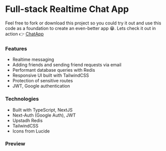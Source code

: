 # Full-stack Realtime Chat App
Feel free to fork or download this project so you could try it out and use this code as a foundation to create an even-better app :grin:.
Lets check it out in action :point_right: [ChatApp](https://ho-realtime-chat-app.vercel.app/)
### Features
- Realtime messaging
- Adding friends and sending friend requests via email
- Performant database queries with Redis
- Responsive UI built with TailwindCSS
- Protection of sensitive routes
- JWT, Google authentication

### Technologies
- Built with TypeScript, NextJS
- Next-Auth (Google Auth), JWT
- Upstadh Redis
- TailwindCSS
- Icons from Lucide

### Preview
